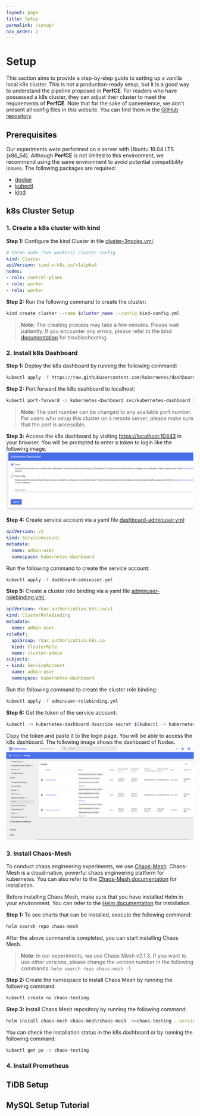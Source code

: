 ```yaml
---
layout: page
title: Setup
permalink: /setup/
nav_order: 2
---
```


# Setup

This section aims to provide a step-by-step guide to setting up a vanilla local k8s cluster. This is not a production-ready setup, but it is a good way to understand the pipeline proposed in **PerfCE**. For readers who have possessed a k8s cluster, they can adjust their cluster to meet the requirements of **PerfCE**. Note that for the sake of convenience, we don't present all config files in this website. You can find them in the [GitHub repository](https://github.com/ZhenlanJi/PerfCE/tree/main/config_files/setup).

## Prerequisites
Our experiments were performed on a server with Ubuntu 18.04 LTS (x86\_64). Although **PerfCE** is not limited to this environment, we recommend using the same environment to avoid potential compatibility issues. 
The following packages are required:
- [docker](https://docs.docker.com/engine/install/ubuntu/)
- [kubectl](https://kubernetes.io/docs/tasks/tools/install-kubectl/)
- [kind](https://kind.sigs.k8s.io/docs/user/quick-start/)


## k8s Cluster Setup 

### 1. Create a k8s cluster with kind

**Step 1:** Configure the kind Cluster in file <u>cluster-3nodes.yml</u>.
```yaml
# three node (two workers) cluster config
kind: Cluster
apiVersion: kind.x-k8s.io/v1alpha4
nodes:
- role: control-plane
- role: worker
- role: worker
```

**Step 2:** Run the following command to create the cluster:
```bash
kind create cluster --name $cluster_name --config kind-config.yml
```
> **Note:** The creating process may take a few minutes. Please wait patiently. If you encounter any errors, please refer to the kind [documentation](https://kind.sigs.k8s.io/docs/user/quick-start/) for troubleshooting.

### 2. Install k8s Dashboard

**Step 1:** Deploy the k8s dashboard by running the following command:
```bash
kubectl apply -f https://raw.githubusercontent.com/kubernetes/dashboard/v2.5.0/aio/deploy/recommended.yaml
```

**Step 2:** Port forward the k8s dashboard to localhost:
```bash
kubectl port-forward -n kubernetes-dashboard svc/kubernetes-dashboard 10443:443 --address 0.0.0.0
```
> **Note:** The port number can be changed to any available port number. For users who setup this cluster on a remote server, please make sure that the port is accessible.

**Step 3:** Access the k8s dashboard by visiting [https://localhost:10443](https://localhost:10443) in your browser. You will be prompted to enter a token to login like the following image.
![k8s dashboard login](./../assets/images/k8s_db_login.png)

**Step 4:** Create service account via a yaml file <u>dashboard-adminuser.yml</u>:
```yaml
apiVersion: v1
kind: ServiceAccount
metadata:
  name: admin-user
  namespace: kubernetes-dashboard
```
Run the following command to create the service account:
```bash
kubectl apply -f dashboard-adminuser.yml
```

**Step 5:** Create a cluster role binding via a yaml file <u>adminuser-rolebinding.yml </u>:
```yaml
apiVersion: rbac.authorization.k8s.io/v1
kind: ClusterRoleBinding
metadata:
  name: admin-user
roleRef:
  apiGroup: rbac.authorization.k8s.io
  kind: ClusterRole
  name: cluster-admin
subjects:
- kind: ServiceAccount
  name: admin-user
  namespace: kubernetes-dashboard
```
Run the following command to create the cluster role binding:
```bash
kubectl apply -f adminuser-rolebinding.yml
```

**Step 6:** Get the token of the service account:
```bash
kubectl -n kubernetes-dashboard describe secret $(kubectl -n kubernetes-dashboard get secret | grep admin-user | awk '{print $1}')
```
Copy the token and paste it to the login page. You will be able to access the k8s dashboard. The following image shows the dashboard of Nodes.
![k8s dashboard nodes](./../assets/images/k8s_db_nodes.png)

### 3. Install Chaos-Mesh
To conduct chaos engineering experiments, we use [Chaos-Mesh](https://chaos-mesh.org/). Chaos-Mesh is a cloud-native, powerful chaos engineering platform for kubernetes. You can also refer to the [Chaos-Mesh documentation](https://chaos-mesh.org/docs/production-installation-using-helm/) for installation.

Before installing Chaos Mesh, make sure that you have installed Helm in your environment. You can refer to the [Helm documentation](https://helm.sh/docs/intro/install/) for installation.

**Step 1:** To see charts that can be installed, execute the following command:
```bash
helm search repo chaos-mesh
```
After the above command is completed, you can start installing Chaos Mesh.

> **Note**: In our experiments, we use Chaos Mesh v2.1.3. If you want to use other versions, please change the version number in the following commands. `helm search repo chaos-mesh -l`

**Step 2:** Create the namespace to install Chaos Mesh by running the following command:
```bash
kubectl create ns chaos-testing
```

**Step 3:** Install Chaos Mesh repository by running the following command:
```bash
helm install chaos-mesh chaos-mesh/chaos-mesh -n=chaos-testing --version 2.1.3
```
You can check the installation status in the k8s dashboard or by running the following command:
```bash
kubectl get po -n chaos-testing
```


### 4. Install Prometheus

## TiDB Setup


## MySQL Setup Tutorial